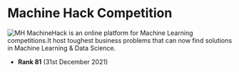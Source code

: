 # Machine Hack Competition
![MH](https://user-images.githubusercontent.com/58483036/101339418-667a1180-38a4-11eb-8fae-deabd6e2f0a7.png)
MachineHack is an online platform for Machine Learning competitions.It host toughest business problems that can now find solutions in Machine Learning & Data Science.

- **Rank 81** (31st December 2021)
